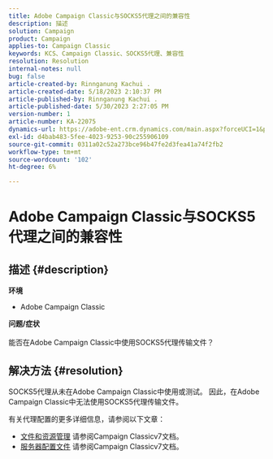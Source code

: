 ```yaml
---
title: Adobe Campaign Classic与SOCKS5代理之间的兼容性
description: 描述
solution: Campaign
product: Campaign
applies-to: Campaign Classic
keywords: KCS、Campaign Classic、SOCKS5代理、兼容性
resolution: Resolution
internal-notes: null
bug: false
article-created-by: Rinnganung Kachui .
article-created-date: 5/18/2023 2:10:37 PM
article-published-by: Rinnganung Kachui .
article-published-date: 5/30/2023 2:27:05 PM
version-number: 1
article-number: KA-22075
dynamics-url: https://adobe-ent.crm.dynamics.com/main.aspx?forceUCI=1&pagetype=entityrecord&etn=knowledgearticle&id=b10cebbe-85f5-ed11-8848-6045bd0063aa
exl-id: d4bab483-5fee-4023-9253-90c255906109
source-git-commit: 0311a02c52a273bce96b47fe2d3fea41a74f2fb2
workflow-type: tm+mt
source-wordcount: '102'
ht-degree: 6%

---
```


# Adobe Campaign Classic与SOCKS5代理之间的兼容性

## 描述 {#description}

<b>环境</b>
- Adobe Campaign Classic

<b>问题/症状</b><br><br>能否在Adobe Campaign Classic中使用SOCKS5代理传输文件？<br>

## 解决方法 {#resolution}


SOCKS5代理从未在Adobe Campaign Classic中使用或测试。 因此，在Adobe Campaign Classic中无法使用SOCKS5代理传输文件。

有关代理配置的更多详细信息，请参阅以下文章：

- [文件和资源管理](https://experienceleague.adobe.com/docs/campaign-classic/using/installing-campaign-classic/additional-configurations/file-res-management.html) 请参阅Campaign Classicv7文档。
- [服务器配置文件](https://experienceleague.adobe.com/docs/campaign-classic/using/installing-campaign-classic/appendices/the-server-configuration-file.html) 请参阅Campaign Classicv7文档。
